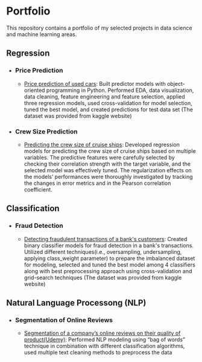 # Portfolio
This repository contains a portfolio of my selected projects in data science and machine learning areas.

## Regression
  - ### Price Prediction
  	- [Price prediction of used cars](https://github.com/aghelinejad/Data-Science/tree/master/Regression/Used%20Cars): Built predictor models with object-oriented programming in Python. Performed EDA, data visualization, data cleaning, feature engineering and feature selection, applied three regression models, used cross-validation for model selection, tuned the best model, and created predictions for test data set (The dataset was provided from kaggle website)
	
  - ### Crew Size Prediction
  	- [Predicting the crew size of cruise ships](https://github.com/aghelinejad/Data-Science/tree/master/Regression/Cruise-Ships): Developed regression models for predicting the crew size of cruise ships based on multiple variables. The predictive features were carefully selected by checking their correlation strength with the target variable, and the selected model was effectively tuned. The regularization effects on the models’ performances were thoroughly investigated by tracking the changes in error metrics and in the Pearson correlation coefficient. 

## Classification
  - ### Fraud Detection
	- [Detecting fraudulent transactions of a bank's customers](https://github.com/aghelinejad/Data-Science/blob/master/Classification/Fraud_detection): Created binary classifier models for fraud detection in a bank's transactions. Utilized different techniques(i.e., oversampling, undersampling, applying class_weight parameter) to prepare the imbalanced dataset for modeling, selected and tuned the best model among 4 classifiers along with best preprocessing approach using cross-validation and grid-search techniques (The dataset was provided from kaggle website)

## Natural Language Processong (NLP)
  - ### Segmentation of Online Reviews
	- [Segmentation of a company’s online reviews on their quality of product(Udemy)](https://github.com/aghelinejad/Data-Science/tree/master/NLP/Online-Reviews): Performed NLP modeling using “bag of words” technique in combination with different classification algorithms, used multiple text cleaning methods to preprocess the data
